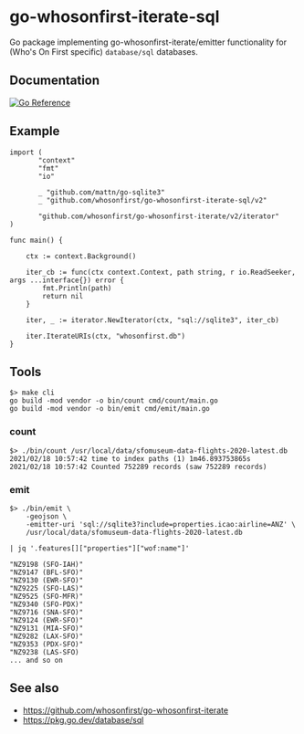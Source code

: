 # go-whosonfirst-iterate-sql

Go package implementing go-whosonfirst-iterate/emitter functionality for (Who's On First specific) `database/sql` databases.

## Documentation

[![Go Reference](https://pkg.go.dev/badge/github.com/whosonfirst/go-whosonfirst-iterate-sqlite.svg)](https://pkg.go.dev/github.com/whosonfirst/go-whosonfirst-iterate-sql)

## Example

```
import (
       "context"
       "fmt"
       "io"

       _ "github.com/mattn/go-sqlite3"
       _ "github.com/whosonfirst/go-whosonfirst-iterate-sql/v2"
       
       "github.com/whosonfirst/go-whosonfirst-iterate/v2/iterator"
)

func main() {

	ctx := context.Background()
     
	iter_cb := func(ctx context.Context, path string, r io.ReadSeeker, args ...interface{}) error {
		fmt.Println(path)
		return nil
	}

	iter, _ := iterator.NewIterator(ctx, "sql://sqlite3", iter_cb)

	iter.IterateURIs(ctx, "whosonfirst.db")
}	
```

## Tools

```
$> make cli
go build -mod vendor -o bin/count cmd/count/main.go
go build -mod vendor -o bin/emit cmd/emit/main.go
```

### count

```
$> ./bin/count /usr/local/data/sfomuseum-data-flights-2020-latest.db
2021/02/18 10:57:42 time to index paths (1) 1m46.893753865s
2021/02/18 10:57:42 Counted 752289 records (saw 752289 records)
```

### emit

```
$> ./bin/emit \
	-geojson \
	-emitter-uri 'sql://sqlite3?include=properties.icao:airline=ANZ' \
	/usr/local/data/sfomuseum-data-flights-2020-latest.db

| jq '.features[]["properties"]["wof:name"]'

"NZ9198 (SFO-IAH)"
"NZ9147 (BFL-SFO)"
"NZ9130 (EWR-SFO)"
"NZ9225 (SFO-LAS)"
"NZ9525 (SFO-MFR)"
"NZ9340 (SFO-PDX)"
"NZ9716 (SNA-SFO)"
"NZ9124 (EWR-SFO)"
"NZ9131 (MIA-SFO)"
"NZ9282 (LAX-SFO)"
"NZ9353 (PDX-SFO)"
"NZ9238 (LAS-SFO)
... and so on
```

## See also

* https://github.com/whosonfirst/go-whosonfirst-iterate
* https://pkg.go.dev/database/sql
